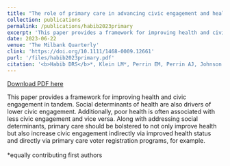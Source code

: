```yaml
---
title: "The role of primary care in advancing civic engagement and health equity: A conceptual framework"
collection: publications
permalink: /publications/habib2023primary
excerpt: 'This paper provides a framework for improving health and civic engagement in tandem. Social determinants of health are also drivers of lower civic engagement. Additionally, poor health is often associated with less civic engagement and vice versa. Along with addressing social determinants, primary care should be bolstered to not only improve health but also increase civic engagement indirectly via improved health status and directly via primary care voter registration programs, for example. <br><br> *equally contributing first authors'
date: 2023-06-22
venue: 'The Milbank Quarterly'
clink: 'https://doi.org/10.1111/1468-0009.12661'
purl: '/files/habib2023primary.pdf'
citation: '<b>Habib DRS</b>*, Klein LM*, Perrin EM, Perrin AJ, Johnson SB. The role of primary care in advancing civic engagement and health equity: A conceptual framework. <i>Milbank Q</i>. 2023;1-37. doi:10.1111/1468-0009.12661'
---
```

[Download PDF here](http://danielrshabib.github.io/files/habib2023primary.pdf)

This paper provides a framework for improving health and civic engagement in tandem. Social determinants of health are also drivers of lower civic engagement. Additionally, poor health is often associated with less civic engagement and vice versa. Along with addressing social determinants, primary care should be bolstered to not only improve health but also increase civic engagement indirectly via improved health status and directly via primary care voter registration programs, for example. <br><br> *equally contributing first authors
